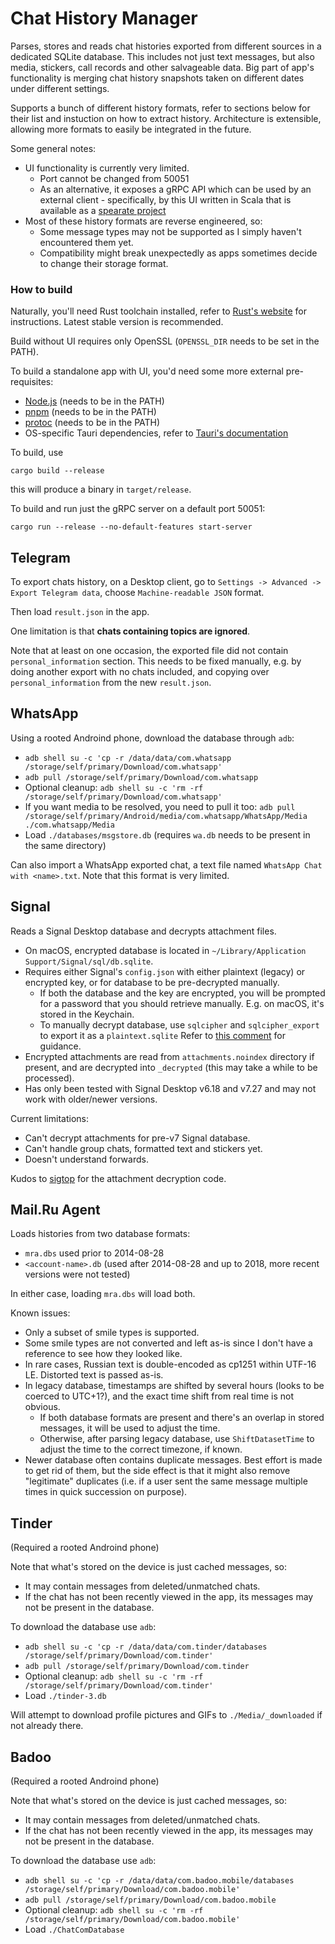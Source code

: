 Chat History Manager
====================

Parses, stores and reads chat histories exported from different sources in a dedicated SQLite database.
This includes not just text messages, but also media, stickers, call records and other salvageable data.
Big part of app's functionality is merging chat history snapshots taken on different dates under different settings.

Supports a bunch of different history formats, refer to sections below for their list and instuction on how to
extract history.
Architecture is extensible, allowing more formats to easily be integrated in the future.

Some general notes:
- UI functionality is currently very limited.
  - Port cannot be changed from 50051
  - As an alternative, it exposes a gRPC API which can be used by an external client  - specifically, by this UI
written in Scala that is available as a [spearate project](https://github.com/frozenspider/chat-history-manager-ui) 
- Most of these history formats are reverse engineered, so:
  - Some message types may not be supported as I simply haven't encountered them yet.
  - Compatibility might break unexpectedly as apps sometimes decide to change their storage format.

### How to build

Naturally, you'll need Rust toolchain installed, refer to [Rust's website](https://www.rust-lang.org/tools/install)
for instructions. Latest stable version is recommended.

Build without UI requires only OpenSSL (`OPENSSL_DIR` needs to be set in the PATH).

To build a standalone app with UI, you'd need some more external pre-requisites:
- [Node.js](https://nodejs.org/en/download/) (needs to be in the PATH)
- [pnpm](https://pnpm.io/) (needs to be in the PATH)
- [protoc](https://grpc.io/docs/protoc-installation/) (needs to be in the PATH)
- OS-specific Tauri dependencies, refer to [Tauri's documentation](https://v2.tauri.app/start/prerequisites/)

To build, use
```
cargo build --release
```
this will produce a binary in `target/release`.

To build and run just the gRPC server on a default port 50051:
```
cargo run --release --no-default-features start-server
```

Telegram
--------
To export chats history, on a Desktop client, go to `Settings -> Advanced -> Export Telegram data`,
choose `Machine-readable JSON` format. 

Then load `result.json` in the app.

One limitation is that **chats containing topics are ignored**.

Note that at least on one occasion, the exported file did not contain `personal_information` section.
This needs to be fixed manually, e.g. by doing another export with no chats included, and copying over
`personal_information` from the new `result.json`.

WhatsApp
--------
Using a rooted Androind phone, download the database through `adb`:
- `adb shell su -c 'cp -r /data/data/com.whatsapp /storage/self/primary/Download/com.whatsapp'`
- `adb pull /storage/self/primary/Download/com.whatsapp`
- Optional cleanup:
  `adb shell su -c 'rm -rf /storage/self/primary/Download/com.whatsapp'`
- If you want media to be resolved, you need to pull it too:
  `adb pull /storage/self/primary/Android/media/com.whatsapp/WhatsApp/Media ./com.whatsapp/Media`
- Load `./databases/msgstore.db` (requires `wa.db` needs to be present in the same directory)

Can also import a WhatsApp exported chat, a text file named `WhatsApp Chat with <name>.txt`.
Note that this format is very limited. 

Signal
------
Reads a Signal Desktop database and decrypts attachment files.
- On macOS, encrypted database is located in `~/Library/Application Support/Signal/sql/db.sqlite`.
- Requires either Signal's `config.json` with either plaintext (legacy) or encrypted key,
  or for database to be pre-decrypted manually.
  - If both the database and the key are encrypted, you will be prompted for a password that you should
    retrieve manually. E.g. on macOS, it's stored in the Keychain.
  - To manually decrypt database, use `sqlcipher` and `sqlcipher_export` to export it as a `plaintext.sqlite` 
    Refer to [this comment](https://www.reddit.com/r/signal/comments/1edkaok/comment/lfbz5kq/) for guidance.
- Encrypted attachments are read from `attachments.noindex` directory if present,
  and are decrypted into `_decrypted` (this may take a while to be processed).
- Has only been tested with Signal Desktop v6.18 and v7.27 and may not work with older/newer versions.

Current limitations:
- Can't decrypt attachments for pre-v7 Signal database.
- Can't handle group chats, formatted text and stickers yet.
- Doesn't understand forwards.

Kudos to [sigtop](https://github.com/tbvdm/sigtop) for the attachment decryption code. 

Mail.Ru Agent
-------------
Loads histories from two database formats:
- `mra.dbs` used prior to 2014-08-28
- `<account-name>.db` (used after 2014-08-28 and up to 2018, more recent versions were not tested)

In either case, loading `mra.dbs` will load both.

Known issues:
- Only a subset of smile types is supported.
- Some smile types are not converted and left as-is since I don't have a reference to see how they looked like.
- In rare cases, Russian text is double-encoded as cp1251 within UTF-16 LE. Distorted text is passed as-is.
- In legacy database, timestamps are shifted by several hours (looks to be coerced to UTC+1?),
  and the exact time shift from real time is not obvious.
  - If both database formats are present and there's an overlap in stored messages, it will be used to adjust the time.
  - Otherwise, after parsing legacy database, use `ShiftDatasetTime` to adjust the time to the correct timezone,
    if known.
- Newer database often contains duplicate messages. Best effort is made to get rid of them,
  but the side effect is that it might also remove "legitimate" duplicates (i.e. if a user sent the same message
  multiple times in quick succession on purpose).

Tinder
------
(Required a rooted Androind phone) 

Note that what's stored on the device is just cached messages, so:
- It may contain messages from deleted/unmatched chats.
- If the chat has not been recently viewed in the app, its messages may not be present in the database.

To download the database use `adb`:
- `adb shell su -c 'cp -r /data/data/com.tinder/databases /storage/self/primary/Download/com.tinder'`
- `adb pull /storage/self/primary/Download/com.tinder`
- Optional cleanup: `adb shell su -c 'rm -rf /storage/self/primary/Download/com.tinder'`
- Load `./tinder-3.db`

Will attempt to download profile pictures and GIFs to `./Media/_downloaded` if not already there.

Badoo
-----
(Required a rooted Androind phone)

Note that what's stored on the device is just cached messages, so:
- It may contain messages from deleted/unmatched chats.
- If the chat has not been recently viewed in the app, its messages may not be present in the database.

To download the database use `adb`:
- `adb shell su -c 'cp -r /data/data/com.badoo.mobile/databases /storage/self/primary/Download/com.badoo.mobile'`
- `adb pull /storage/self/primary/Download/com.badoo.mobile`
- Optional cleanup: `adb shell su -c 'rm -rf /storage/self/primary/Download/com.badoo.mobile'`
- Load `./ChatComDatabase`
